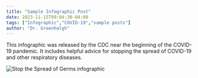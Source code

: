 ```yaml
---
title: "Sample Infographic Post"
date: 2023-11-15T09:04:30-04:00
tags: ["Infographic","COVID-19","sample posts"]
author: "Dr. Greenhalgh"
---
```


This infographic was released by the CDC near the beginning of the COVID-19 pandemic. It includes helpful advice for stopping the spread of COVID-19 and other respiratory diseases.

![Stop the Spread of Germs infographic](/sample_infographic.jpg)